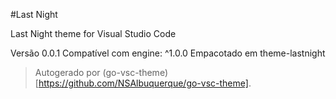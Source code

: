 #Last Night

Last Night theme for Visual Studio Code

Versão 0.0.1
Compatível com engine: ^1.0.0
Empacotado em theme-lastnight

> Autogerado por (go-vsc-theme)[https://github.com/NSAlbuquerque/go-vsc-theme].